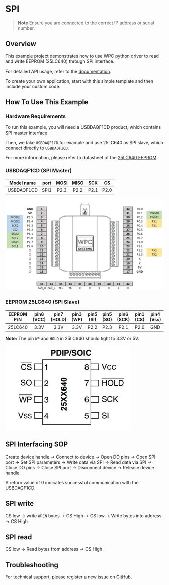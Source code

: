 # SPI
> **Note**
> Ensure you are connected to the correct IP address or serial number.

## Overview

This example project demonstrates how to use WPC python driver to read and write EEPROM (25LC640) through SPI interface.

For detailed API usage, refer to the [documentation](https://wpc-systems-ltd.github.io/WPC_Python_driver_release/).

To create your own application, start with this simple template and then include your custom code.

## How To Use This Example

### Hardware Requirements

To run this example, you will need a USBDAQF1CD product, which contains SPI master interface.

Then, we take `USBDAQF1CD` for example and use 25LC640 as SPI slave, which connect directly to `USBDAQF1CD`.

For more information, please refer to datasheet of the [25LC640 EEPROM](https://github.com/WPC-Systems-Ltd/WPC_Python_driver_release/tree/main/Reference/Datasheet).

### USBDAQF1CD (SPI Master)

|   Model name     | port | MOSI | MISO | SCK  |  CS  |
| -----------------|:----:|:----:|:----:|:----:|:----:|
| USBDAQF1CD       | SPI1 | P2.3 | P2.2 | P2.1 | P2.0 |

<img src="https://github.com/WPC-Systems-Ltd/WPC_Python_driver_release/blob/main/Reference/Pinouts/pinout-USBDAQF1CD.JPG" alt="drawing" width="600"/>


### EEPROM 25LC640 (SPI Slave)

| EEPROM P/N | pin8 (VCC) | pin7 (HOLD) | pin3 (WP) | pin5 (SI) | pin5 (SO) | pin6 (SCK) | pin1 (CS) | pin4 (Vss) |
|:----------:|:----------:|:-----------:|:---------:|:---------:|:---------:|:----------:|:---------:|:----------:|
|25LC640     |    3.3V    |     3.3V    |    3.3V   |   P2.2    |    P2.3   |    P2.1    |    P2.0   |    GND     |

**Note:** The pin `WP` and `HOLD` in 25LC640 should tight to 3.3V or 5V.

<img src="https://github.com/WPC-Systems-Ltd/WPC_Python_driver_release/blob/main/Reference/Pinouts/25LC640.JPG" alt="drawing" width="400"/>

## SPI Interfacing SOP

Create device handle -> Connect to device -> Open DO pins -> Open SPI port -> Set SPI parameters -> Write data via SPI -> Read data via SPI -> Close DO pins -> Close SPI port -> Disconnect device -> Release device handle.

A return value of 0 indicates successful communication with the USBDAQF1CD.

## SPI write
CS low -> write `WREN` bytes -> CS High -> CS low -> Write bytes into address -> CS High

## SPI read
CS low -> Read bytes from address -> CS High

## Troubleshooting

For technical support, please register a new [issue](https://github.com/WPC-Systems-Ltd/WPC_Python_driver_release/issues) on GitHub.